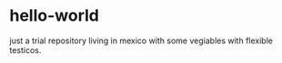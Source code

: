# hello-world
just a trial repository 
living in mexico with some vegiables with flexible testicos.
